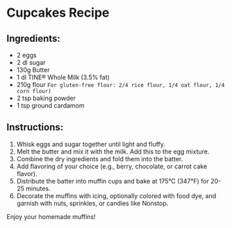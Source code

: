# Cupcakes Recipe

## Ingredients:
- 2 eggs
- 2 dl sugar
- 130g Butter
- 1 dl TINE® Whole Milk (3.5% fat)
- 210g flour
  `For gluten-free flour: 2/4 rice flour, 1/4 oat flour, 1/4 corn flour)`
- 2 tsp baking powder
- 1 tsp ground cardamom

## Instructions:
1. Whisk eggs and sugar together until light and fluffy.
2. Melt the butter and mix it with the milk. Add this to the egg mixture.
3. Combine the dry ingredients and fold them into the batter.
4. Add flavoring of your choice (e.g., berry, chocolate, or carrot cake flavor).
5. Distribute the batter into muffin cups and bake at 175°C (347°F) for 20-25 minutes.
6. Decorate the muffins with icing, optionally colored with food dye, and garnish with nuts, sprinkles, or candies like Nonstop.

Enjoy your homemade muffins!

